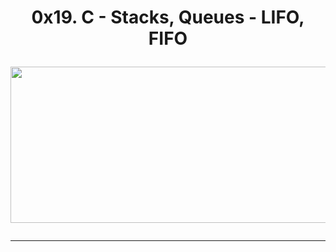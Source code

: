 <h1 align="center">0x19. C - Stacks, Queues - LIFO, FIFO</h><br>
<p align="center">
<img width="850" height="250" src="https://images.spiceworks.com/800x400/wp-content/uploads/2023/05/19111912/Shutterstock_1919441732.jpg">
</p>

------------

